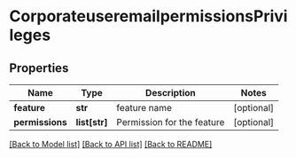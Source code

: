 # CorporateuseremailpermissionsPrivileges

## Properties
Name | Type | Description | Notes
------------ | ------------- | ------------- | -------------
**feature** | **str** | feature name | [optional] 
**permissions** | **list[str]** | Permission for the feature | [optional] 

[[Back to Model list]](../README.md#documentation-for-models) [[Back to API list]](../README.md#documentation-for-api-endpoints) [[Back to README]](../README.md)


